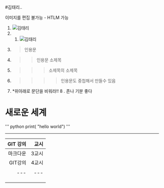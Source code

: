 #김태리..

이미지를 편집 불가능 - HTLM 가능
1. ![김태리](https://img.hankyung.com/photo/202203/01.29461103.1.jpg)
2. 1. ![김태리]()
3. >인용문
4. >>인용문 소제목
5. >>>소제목의 소제목
6. >>>>인용문도 중첩해서 만들수 있음
7. *위아래로 문단을 비워라!!
8 . 존나 기분 좋다

# 새로운 세계
''' python
print( "hello world")
'''

---

|GIT 강의|  교시  |
|------:|------:|
|마크다운 | 3교시  |
|GIT강의 | 4교시  |
|   |   |   |   |   |
|---|---|---|---|---|
|   |   |   |   |   |
|   |   |   |   |   |
|   |   |   |   |   |  